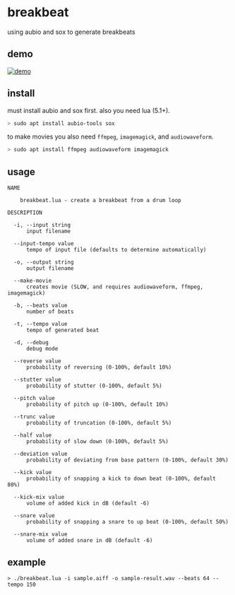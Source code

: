 # breakbeat

using aubio and sox to generate breakbeats

## demo

[![demo](https://videoapi-muybridge.vimeocdn.com/animated-thumbnails/image/f78931b5-e28b-4202-a6ac-3cb7feff294c.gif?ClientID=vimeo-core-prod&Date=1646096543&Signature=9bd8c270fcf9d7edf744c05afddd25839629fe0f)](https://vimeo.com/683086129)

## install

must install aubio and sox first.
also you need lua (5.1+).

```bash
> sudo apt install aubio-tools sox
```

to make movies you also need `ffmpeg`, `imagemagick`, and `audiowaveform`.


```bash
> sudo apt install ffmpeg audiowaveform imagemagick
```

## usage

```
NAME
 
    breakbeat.lua - create a breakbeat from a drum loop  
 
DESCRIPTION
 
  -i, --input string
      input filename
 
  --input-tempo value
      tempo of input file (defaults to determine automatically)
 
  -o, --output string
      output filename
 
  --make-movie
      creates movie (SLOW, and requires audiowaveform, ffmpeg, imagemagick)
 
  -b, --beats value
      number of beats
 
  -t, --tempo value
      tempo of generated beat
 
  -d, --debug
      debug mode
 
  --reverse value
      probability of reversing (0-100%, default 10%)
 
  --stutter value
      probability of stutter (0-100%, default 5%)
 
  --pitch value
      probability of pitch up (0-100%, default 10%)
 
  --trunc value
      probability of truncation (0-100%, default 5%)
 
  --half value
      probability of slow down (0-100%, default 5%)
 
  --deviation value
      probability of deviating from base pattern (0-100%, default 30%)
 
  --kick value
      probability of snapping a kick to down beat (0-100%, default 80%)
 
  --kick-mix value
      volume of added kick in dB (default -6)
 
  --snare value
      probability of snapping a snare to up beat (0-100%, default 50%)
 
  --snare-mix value
      volume of added snare in dB (default -6)
```

## example

```
> ./breakbeat.lua -i sample.aiff -o sample-result.wav --beats 64 --tempo 150
```
